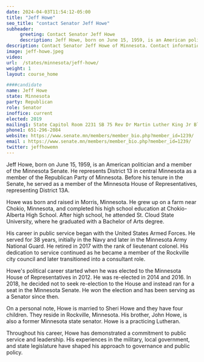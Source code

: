 ```yaml
---
date: 2024-04-03T11:54:12-05:00
title: "Jeff Howe"
seo_title: "contact Senator Jeff Howe"
subheader:
     greeting: Contact Senator Jeff Howe
     description: Jeff Howe, born on June 15, 1959, is an American politician and a member of the Minnesota Senate. He represents District 13 in central Minnesota as a member of the Republican Party of Minnesota.
description: Contact Senator Jeff Howe of Minnesota. Contact information for Jeff Howe includes email address, phone number, and mailing address.
image: jeff-howe.jpeg
video:
url:  /states/minnesota/jeff-howe/
weight: 1
layout: course_home

####candidate
name: Jeff Howe
state: Minnesota
party: Republican
role: Senator
inoffice: current
elected: 2019
mailing1: State Capitol Room 2231 SB 75 Rev Dr Martin Luther King Jr Blvd St. Paul, MN 55155-1606
phone1: 651-296-2084
website: https://www.senate.mn/members/member_bio.php?member_id=1239/
email : https://www.senate.mn/members/member_bio.php?member_id=1239/
twitter: jeffhowemn
---
```


Jeff Howe, born on June 15, 1959, is an American politician and a member of the Minnesota Senate. He represents District 13 in central Minnesota as a member of the Republican Party of Minnesota. Before his tenure in the Senate, he served as a member of the Minnesota House of Representatives, representing District 13A.

Howe was born and raised in Morris, Minnesota. He grew up on a farm near Chokio, Minnesota, and completed his high school education at Chokio-Alberta High School. After high school, he attended St. Cloud State University, where he graduated with a Bachelor of Arts degree.

His career in public service began with the United States Armed Forces. He served for 38 years, initially in the Navy and later in the Minnesota Army National Guard. He retired in 2017 with the rank of lieutenant colonel. His dedication to service continued as he became a member of the Rockville city council and later transitioned into a consultant role.

Howe's political career started when he was elected to the Minnesota House of Representatives in 2012. He was re-elected in 2014 and 2016. In 2018, he decided not to seek re-election to the House and instead ran for a seat in the Minnesota Senate. He won the election and has been serving as a Senator since then.

On a personal note, Howe is married to Sheri Howe and they have four children. They reside in Rockville, Minnesota. His brother, John Howe, is also a former Minnesota state senator. Howe is a practicing Lutheran.

Throughout his career, Howe has demonstrated a commitment to public service and leadership. His experiences in the military, local government, and state legislature have shaped his approach to governance and public policy.
